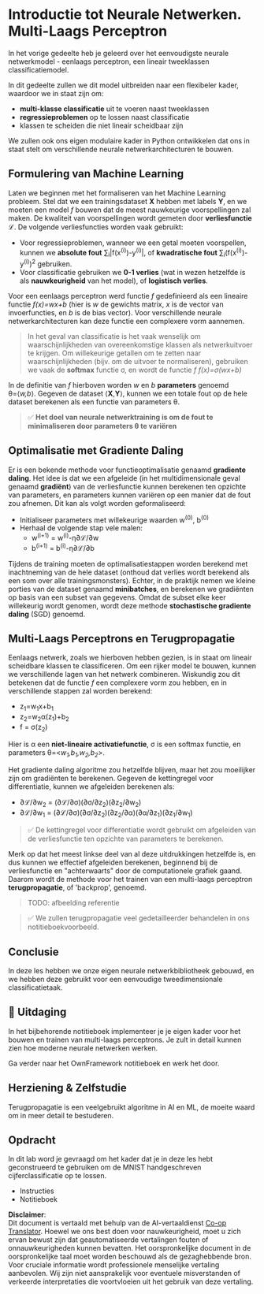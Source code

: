 <!--
CO_OP_TRANSLATOR_METADATA:
{
  "original_hash": "df98b2c59f87d8543135301e87969f70",
  "translation_date": "2025-05-20T02:22:30+00:00",
  "source_file": "15-rag-and-vector-databases/data/own_framework.md",
  "language_code": "nl"
}
-->
# Introductie tot Neurale Netwerken. Multi-Laags Perceptron

In het vorige gedeelte heb je geleerd over het eenvoudigste neurale netwerkmodel - eenlaags perceptron, een lineair tweeklassen classificatiemodel.

In dit gedeelte zullen we dit model uitbreiden naar een flexibeler kader, waardoor we in staat zijn om:

* **multi-klasse classificatie** uit te voeren naast tweeklassen
* **regressieproblemen** op te lossen naast classificatie
* klassen te scheiden die niet lineair scheidbaar zijn

We zullen ook ons eigen modulaire kader in Python ontwikkelen dat ons in staat stelt om verschillende neurale netwerkarchitecturen te bouwen.

## Formulering van Machine Learning

Laten we beginnen met het formaliseren van het Machine Learning probleem. Stel dat we een trainingsdataset **X** hebben met labels **Y**, en we moeten een model *f* bouwen dat de meest nauwkeurige voorspellingen zal maken. De kwaliteit van voorspellingen wordt gemeten door **verliesfunctie** ℒ. De volgende verliesfuncties worden vaak gebruikt:

* Voor regressieproblemen, wanneer we een getal moeten voorspellen, kunnen we **absolute fout** ∑<sub>i</sub>|f(x<sup>(i)</sup>)-y<sup>(i)</sup>|, of **kwadratische fout** ∑<sub>i</sub>(f(x<sup>(i)</sup>)-y<sup>(i)</sup>)<sup>2</sup> gebruiken.
* Voor classificatie gebruiken we **0-1 verlies** (wat in wezen hetzelfde is als **nauwkeurigheid** van het model), of **logistisch verlies**.

Voor een eenlaags perceptron werd functie *f* gedefinieerd als een lineaire functie *f(x)=wx+b* (hier is *w* de gewichts matrix, *x* is de vector van invoerfuncties, en *b* is de bias vector). Voor verschillende neurale netwerkarchitecturen kan deze functie een complexere vorm aannemen.

> In het geval van classificatie is het vaak wenselijk om waarschijnlijkheden van overeenkomstige klassen als netwerkuitvoer te krijgen. Om willekeurige getallen om te zetten naar waarschijnlijkheden (bijv. om de uitvoer te normaliseren), gebruiken we vaak de **softmax** functie σ, en wordt de functie *f* *f(x)=σ(wx+b)*

In de definitie van *f* hierboven worden *w* en *b* **parameters** genoemd θ=⟨*w,b*⟩. Gegeven de dataset ⟨**X**,**Y**⟩, kunnen we een totale fout op de hele dataset berekenen als een functie van parameters θ.

> ✅ **Het doel van neurale netwerktraining is om de fout te minimaliseren door parameters θ te variëren**

## Optimalisatie met Gradiente Daling

Er is een bekende methode voor functieoptimalisatie genaamd **gradiente daling**. Het idee is dat we een afgeleide (in het multidimensionale geval genaamd **gradiënt**) van de verliesfunctie kunnen berekenen ten opzichte van parameters, en parameters kunnen variëren op een manier dat de fout zou afnemen. Dit kan als volgt worden geformaliseerd:

* Initialiseer parameters met willekeurige waarden w<sup>(0)</sup>, b<sup>(0)</sup>
* Herhaal de volgende stap vele malen:
    - w<sup>(i+1)</sup> = w<sup>(i)</sup>-η∂ℒ/∂w
    - b<sup>(i+1)</sup> = b<sup>(i)</sup>-η∂ℒ/∂b

Tijdens de training moeten de optimalisatiestappen worden berekend met inachtneming van de hele dataset (onthoud dat verlies wordt berekend als een som over alle trainingsmonsters). Echter, in de praktijk nemen we kleine porties van de dataset genaamd **minibatches**, en berekenen we gradiënten op basis van een subset van gegevens. Omdat de subset elke keer willekeurig wordt genomen, wordt deze methode **stochastische gradiente daling** (SGD) genoemd.

## Multi-Laags Perceptrons en Terugpropagatie

Eenlaags netwerk, zoals we hierboven hebben gezien, is in staat om lineair scheidbare klassen te classificeren. Om een rijker model te bouwen, kunnen we verschillende lagen van het netwerk combineren. Wiskundig zou dit betekenen dat de functie *f* een complexere vorm zou hebben, en in verschillende stappen zal worden berekend:
* z<sub>1</sub>=w<sub>1</sub>x+b<sub>1</sub>
* z<sub>2</sub>=w<sub>2</sub>α(z<sub>1</sub>)+b<sub>2</sub>
* f = σ(z<sub>2</sub>)

Hier is α een **niet-lineaire activatiefunctie**, σ is een softmax functie, en parameters θ=<*w<sub>1</sub>,b<sub>1</sub>,w<sub>2</sub>,b<sub>2</sub>*>.

Het gradiente daling algoritme zou hetzelfde blijven, maar het zou moeilijker zijn om gradiënten te berekenen. Gegeven de kettingregel voor differentiatie, kunnen we afgeleiden berekenen als:

* ∂ℒ/∂w<sub>2</sub> = (∂ℒ/∂σ)(∂σ/∂z<sub>2</sub>)(∂z<sub>2</sub>/∂w<sub>2</sub>)
* ∂ℒ/∂w<sub>1</sub> = (∂ℒ/∂σ)(∂σ/∂z<sub>2</sub>)(∂z<sub>2</sub>/∂α)(∂α/∂z<sub>1</sub>)(∂z<sub>1</sub>/∂w<sub>1</sub>)

> ✅ De kettingregel voor differentiatie wordt gebruikt om afgeleiden van de verliesfunctie ten opzichte van parameters te berekenen.

Merk op dat het meest linkse deel van al deze uitdrukkingen hetzelfde is, en dus kunnen we effectief afgeleiden berekenen, beginnend bij de verliesfunctie en "achterwaarts" door de computationele grafiek gaand. Daarom wordt de methode voor het trainen van een multi-laags perceptron **terugpropagatie**, of 'backprop', genoemd.

> TODO: afbeelding referentie

> ✅ We zullen terugpropagatie veel gedetailleerder behandelen in ons notitieboekvoorbeeld.

## Conclusie

In deze les hebben we onze eigen neurale netwerkbibliotheek gebouwd, en we hebben deze gebruikt voor een eenvoudige tweedimensionale classificatietaak.

## 🚀 Uitdaging

In het bijbehorende notitieboek implementeer je je eigen kader voor het bouwen en trainen van multi-laags perceptrons. Je zult in detail kunnen zien hoe moderne neurale netwerken werken.

Ga verder naar het OwnFramework notitieboek en werk het door.

## Herziening & Zelfstudie

Terugpropagatie is een veelgebruikt algoritme in AI en ML, de moeite waard om in meer detail te bestuderen.

## Opdracht

In dit lab word je gevraagd om het kader dat je in deze les hebt geconstrueerd te gebruiken om de MNIST handgeschreven cijferclassificatie op te lossen.

* Instructies
* Notitieboek

**Disclaimer**:  
Dit document is vertaald met behulp van de AI-vertaaldienst [Co-op Translator](https://github.com/Azure/co-op-translator). Hoewel we ons best doen voor nauwkeurigheid, moet u zich ervan bewust zijn dat geautomatiseerde vertalingen fouten of onnauwkeurigheden kunnen bevatten. Het oorspronkelijke document in de oorspronkelijke taal moet worden beschouwd als de gezaghebbende bron. Voor cruciale informatie wordt professionele menselijke vertaling aanbevolen. Wij zijn niet aansprakelijk voor eventuele misverstanden of verkeerde interpretaties die voortvloeien uit het gebruik van deze vertaling.